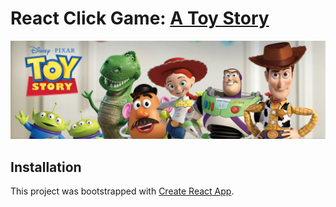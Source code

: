 # React Click Game: [A Toy Story](https://awilliams62090.github.io/clicky-game/)
![Toy Story](./public/assets/images/toystory.webp)

## Installation 
This project was bootstrapped with [Create React App](https://github.com/facebook/create-react-app).

